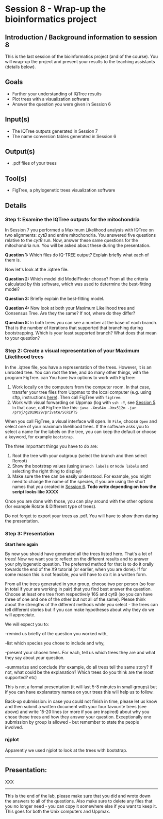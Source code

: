 # Session 8 - Wrap-up the bioinformatics project

## Introduction / Background information to session 8

This is the last session of the bioinformatics project (and of the course). You will wrap-up the project and present your results to the teaching assistants (details below).

## Goals

  + Further your understanding of IQTree results
  + Plot trees with a visualization software
  + Answer the question you were given in Session 6
  
## Input(s)

  + The IQTree outputs generated in Session 7
  + The name conversion tables generated in Session 6

## Output(s)

  + .pdf files of your trees

## Tool(s)

  + FigTree, a phylogenetic trees visualization software

## Details

### Step 1: Examine the IQTree outputs for the mitochondria

In Session 7 you performed a Maximum Likelihood analysis with IQTree on two alignments: *cytB* and entire mitochondria. You answered five questions relative to the *cytB* run. Now, answer these same questions for the mitochondria run. You will be asked about these during the presentation.

**Question 1:** Which files do IQ-TREE output? Explain briefly what each of them is.

Now let's look at the .iqtree file.

**Question 2:** Which model did ModelFinder choose? From all the criteria calculated by this software, which was used to determine the best-fitting model?

**Question 3:** Briefly explain the best-fitting model.

**Question 4:** Now look at both your Maximum Likelihood tree and Consensus Tree. Are they the same? If not, where do they differ?

**Question 5:** In both trees you can see a number at the base of each branch. That is the number of iterations that supported that branching during bootstrapping. Which is your least supported branch? What does that mean to your question?

### Step 2: Create a visual representation of your Maximum Likelihood trees

In the .iqtree file, you have a representation of the trees. However, it is an unrooted tree. You can root the tree, and do many other things, with the program FigTree. can You have two options to work with FigTree:

  1. Work locally on the computers from the computer room. In that case, transfer your tree files from Uppmax to the local computer (e.g. using sftp, instructions [here](Troubleshooting_checklist.md)). Then call FigTree with `figtree`.
  2. Work with visual forwarding on Uppmax (log with `ssh -Y`, see [Session 5](Lab5.md). In that case, call FigTree like this: `java -Xms64m -Xmx512m -jar /proj/g2019029/private/SCRIPTS`
  
When you call FigTree, a visual interface will open. In `File`, choose `Open` and select one of your maximum likelihood trees. If the software asks you to select a name for the labels on the tree, you can keep the default or choose a keyword, for example `bootstrap`.

The three important things you have to do are:
  
  1. Root the tree with your outgroup (select the branch and then select Reroot)
  2. Show the bootstrap values (using `Branch labels` or `Node labels` and selecting the right thing to display)
  3. Make sure the tree can be easily understood. For example, you might need to change the name of the species, if you are using the short names that you created in [Session 6](Lab6.md). **Todo write depending on how the script looks like XXXX**  

Once you are done with those, you can play around with the other options (for example Rotate & Different type of trees).

Do not forget to export your trees as .pdf. You will have to show them during the presentation.
  
### Step 3: Presentation

**Start here again**  
  
By now you should have generated all the trees listed here. That's a lot of trees! Now we want you to reflect on the different results and to answer your phylogenetic question. The preferred method for that is to do it orally towards the end of the X9 tutorial (or earlier, when you are done). If for some reason this is not feasible, you will have to do it in a written form.

From all the trees generated in your group, choose two per person (so four in total if your are working in pair) that you find best answer the question. Choose at least one tree from respectively 16S and cytB (so you can have three of one and one of the other but not all of the same). Please think about the strengths of the different methods while you select - the trees can tell different stories but if you can make hypotheses about why they do we will appreciate.

We will expect you to:

-remind us briefly of the question you worked with,

-list which species you chose to include and why,

-present your chosen trees. For each, tell us which trees they are and what they say about your question.

-summarize and conclude (for example, do all trees tell the same story? If not, what could be the explanation? Which trees do you think are the most supported? etc)

This is not a formal presentation (it will last 5-8 minutes in small groups) but if you can have explanatory names on your trees this will help us to follow.


Back-up submission: in case you could not finish in time, please let us know and then submit a written document with your four favourite trees (see above) and write 15-20 lines (or more if you are inspired) about why you chose these trees and how they answer your question. Exceptionally one submission by group is allowed - but remember to state the people involved.




### njplot

Apparently we used njplot to look at the trees with bootstrap.

---
## Presentation:

XXX

---

This is the end of the lab, please make sure that you did and wrote down the answers to all of the questions.
Also make sure to delete any files that you no longer need - you can copy it somewhere else if you want to keep it. This goes for both the Unix computers and Uppmax.

